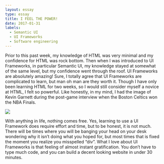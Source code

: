 ```yaml
---
layout: essay
type: essay
title: I FEEL THE POWER!
date: 2017-01-31
labels:
  - Semantic UI
  - UI Frameworks
  - Software engineering
---
```


Prior to this past week, my knowledge of HTML was very minimal and my confidence for HTML was rock bottom. Then when I was introduced to UI Frameworks, in particular Semantic UI, my knowledge stayed at somewhat of the same level, but my confidence went through the roof.  UI Frameworks are absolutely amazing! Sure, I totally agree that UI Frameworks are complicated to learn, but man oh man are they worth it. Though I have only been learning HTML for two weeks, so I would still consider myself a novice at HTML, I felt so powerful. Like honestly, in my mind, I had the image of Kevin Garnett during the post-game interview when the Boston Celtics won the NBA Finals.

<img src="KG.jpg">

With anything in life, nothing comes free. Yes, learning to use a UI Framework does require effort and time, but to be honest, it is not much. There will be times where you will be banging your head on your desk wondering why it isn’t doing what you hoped for, but most times that is fixed the moment you realize you misspelled “div”. What I love about UI Frameworks is that feeling of almost instant gratification. You don’t have to type much code, and you can build a decent looking website in under 30 minutes.

